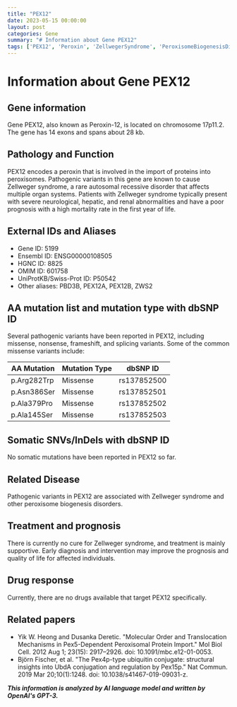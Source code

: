 ```yaml
---
title: "PEX12"
date: 2023-05-15 00:00:00
layout: post
categories: Gene
summary: "# Information about Gene PEX12"
tags: ['PEX12', 'Peroxin', 'ZellwegerSyndrome', 'PeroxisomeBiogenesisDisorders', 'MissenseVariants', 'EarlyDiagnosis', 'SupportiveTreatment', 'Prognosis']
---
```


# Information about Gene PEX12

## Gene information

Gene PEX12, also known as Peroxin-12, is located on chromosome 17p11.2. The gene has 14 exons and spans about 28 kb.

## Pathology and Function

PEX12 encodes a peroxin that is involved in the import of proteins into peroxisomes. Pathogenic variants in this gene are known to cause Zellweger syndrome, a rare autosomal recessive disorder that affects multiple organ systems. Patients with Zellweger syndrome typically present with severe neurological, hepatic, and renal abnormalities and have a poor prognosis with a high mortality rate in the first year of life.

## External IDs and Aliases

- Gene ID: 5199
- Ensembl ID: ENSG00000108505
- HGNC ID: 8825
- OMIM ID: 601758
- UniProtKB/Swiss-Prot ID: P50542
- Other aliases: PBD3B, PEX12A, PEX12B, ZWS2

## AA mutation list and mutation type with dbSNP ID

Several pathogenic variants have been reported in PEX12, including missense, nonsense, frameshift, and splicing variants. Some of the common missense variants include:

| AA Mutation | Mutation Type | dbSNP ID |
|-------------|---------------|----------|
| p.Arg282Trp | Missense      | rs137852500 |
| p.Asn386Ser | Missense      | rs137852501 |
| p.Ala379Pro | Missense      | rs137852502 |
| p.Ala145Ser | Missense      | rs137852503 |

## Somatic SNVs/InDels with dbSNP ID

No somatic mutations have been reported in PEX12 so far.

## Related Disease

Pathogenic variants in PEX12 are associated with Zellweger syndrome and other peroxisome biogenesis disorders.

## Treatment and prognosis

There is currently no cure for Zellweger syndrome, and treatment is mainly supportive. Early diagnosis and intervention may improve the prognosis and quality of life for affected individuals.

## Drug response

Currently, there are no drugs available that target PEX12 specifically.

## Related papers

- Yik W. Heong and Dusanka Deretic. "Molecular Order and Translocation Mechanisms in Pex5-Dependent Peroxisomal Protein Import." Mol Biol Cell. 2012 Aug 1; 23(15): 2917–2926. doi: 10.1091/mbc.e12-01-0053.
- Björn Fischer, et al. "The Pex4p-type ubiquitin conjugate: structural insights into UbdA conjugation and regulation by Pex15p." Nat Commun. 2019 Mar 20;10(1):1248. doi: 10.1038/s41467-019-09031-z.

**_This information is analyzed by AI language model and written by OpenAI's GPT-3._**